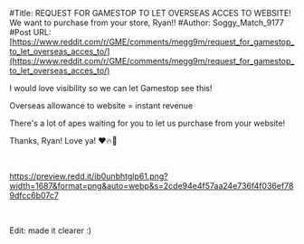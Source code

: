 #Title: REQUEST FOR GAMESTOP TO LET OVERSEAS ACCES TO WEBSITE! We want to purchase from your store, Ryan!!
#Author: Soggy_Match_9177
#Post URL: [https://www.reddit.com/r/GME/comments/megg9m/request_for_gamestop_to_let_overseas_acces_to/](https://www.reddit.com/r/GME/comments/megg9m/request_for_gamestop_to_let_overseas_acces_to/)


I would love visibility so we can let Gamestop see this!

Overseas allowance to website = instant revenue

There's a lot of apes waiting for you to let us purchase from your website!

Thanks, Ryan! Love ya! ❤🔥🚀

&#x200B;

https://preview.redd.it/ib0unbhtglp61.png?width=1687&format=png&auto=webp&s=2cde94e4f57aa24e736f4f036ef789dfcc6b07c7

&#x200B;

Edit: made it clearer :)